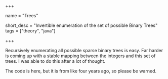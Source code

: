 +++

name = "Trees"

short_desc = "Invertible enumeration of the set of possible Binary Trees"
tags = ["theory", "java"]

+++


Recursively enumerating all possible sparse binary trees is easy.  Far harder is coming up with a stable mapping between the integers and this set of trees. I was able to do this after a lot of thought.

The code is here, but it is from like four years ago, so please be warned. 

